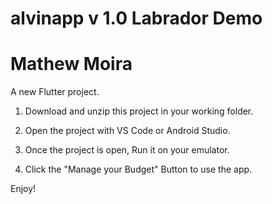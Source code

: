 # alvinapp v 1.0 Labrador Demo
# Mathew Moira

A new Flutter project.

1. Download and unzip this project in your working folder.

2. Open the project with VS Code or Android Studio.

3. Once the project is open, Run it on your emulator.

4. Click the "Manage your Budget" Button to use the app.

Enjoy!